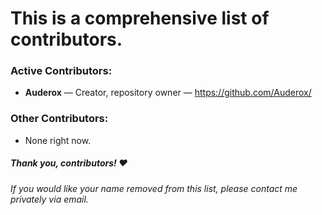 # This is a comprehensive list of contributors.

### Active Contributors: 
* **Auderox** — Creator, repository owner — https://github.com/Auderox/

### Other Contributors:
* None right now.

##### Thank you, contributors! ❤️

###### If you would like your name removed from this list, please contact me privately via email.
